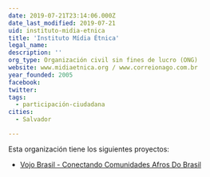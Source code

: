 ```yaml
---
date: 2019-07-21T23:14:06.000Z
date_last_modified: 2019-07-21
uid: instituto-midia-etnica
title: 'Instituto Mídia Étnica'
legal_name: 
description: ''
org_type: Organización civil sin fines de lucro (ONG)
website: www.midiaetnica.org / www.correionago.com.br
year_founded: 2005
facebook: 
twitter: 
tags:
  - participación-ciudadana
cities: 
  - Salvador

---
```


Esta organización tiene los siguientes proyectos:

- [Vojo Brasil - Conectando Comunidades Afros Do Brasil](/proyectos/vojo-brasil-conectando-comunidades-afros-do-brasil)
